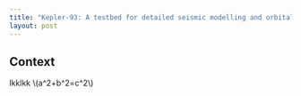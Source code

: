 ```yaml
---
title: "Kepler-93: A testbed for detailed seismic modelling and orbital evolution of super-Earths around solar-like stars"
layout: post
---
```


## Context

lkklkk \\(a^2+b^2=c^2\\)


